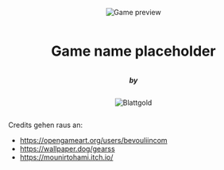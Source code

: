 <div style="display:flex;flex-direction:column;align-items:center;">

![Game preview](./assets/game_preview.png)

# Game name placeholder

**_by_**

![Blattgold](./assets/blattgold.png)
</div>

Credits gehen raus an:
* https://opengameart.org/users/bevouliincom
* https://wallpaper.dog/gearss
* https://mounirtohami.itch.io/
